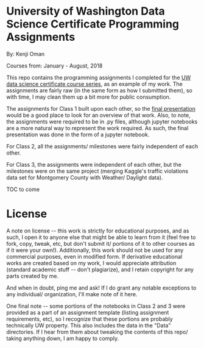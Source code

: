 # University of Washington Data Science Certificate Programming Assignments
By: Kenji Oman

Courses from: January - August, 2018

This repo contains the programming assignments I completed for the [UW
data science certificate course
series](https://www.pce.uw.edu/certificates/data-science), as an example of my
work.  The assignments are fairly raw (in the same form as how I submitted
them), so with time, I may clean them up a bit more for public consumption.

The assignments for Class 1 built upon each other, so the
[final presentation](Class1/KenjiOman-Presentation.ipynb)
would be a good place to look for an overview of that work.  Also, to note, the
assignments were required to be in .py files, although jupyter notebooks are a
more natural way to represent the work required.  As such, the final
presentation was done in the form of a jupyter notebook.

For Class 2, all the assignments/ milestones were fairly independent of each
other.

For Class 3, the assignments were independent of each other, but the
milestones were on the same project (merging Kaggle's traffic violations
data set for Montgomery County with Weather/ Daylight data).

TOC to come

# License
A note on license -- this work is strictly for educational purposes, and as
such, I open it to anyone else that might be able to learn from it (feel free
to fork, copy, tweak, etc, but don't submit it/ portions of it to other courses
as if it were your own!).  Additionally, this work should not be used for any
commercial purposes, even in modified form.  If derivative educational works
are created based on my work, I would appreciate attribution (standard academic
stuff -- don't plagiarize), and I retain copyright for any parts created by me.

And when in doubt, ping me and ask!  If I do grant any notable exceptions to
any individual/ organization, I'll make note of it here.

One final note -- some portions of the notebooks in Class 2 and 3 were provided
as a part of an assignment template (listing assignment requirements, etc), so
I recognize that these portions are probably technically UW property.  This
also includes the data in the "Data" directories.  If I hear from them about
tweaking the contents of this repo/ taking anything down, I am happy to comply.